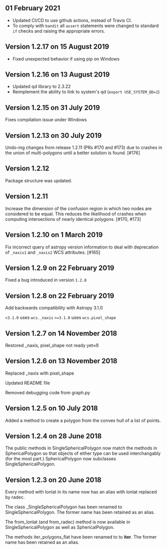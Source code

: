 ## 01 February 2021
- Updated CI/CD to use github actions, instead of Travis CI.
- To comply with `bandit` all `assert` statements were changed to standard
  `if` checks and raising the appropriate errors.


## Version 1.2.17 on 15 August 2019

- Fixed unexpected behavior if using pip on Windows


## Version 1.2.16 on 13 August 2019

- Updated qd library to 2.3.22
- Reimplement the ability to link to system's qd (``export USE_SYSTEM_QD=1``)


## Version 1.2.15 on 31 July 2019

Fixes compilation issue under Windows


## Version 1.2.13 on 30 July 2019

Undo-ing changes from release 1.2.11 (PRs #170 and #173) due to crashes in the
union of multi-polygons until a better solution is found. [#176]

## Version 1.2.12

Package structure was updated.


## Version 1.2.11

Increase the dimension of the confusion region in which two nodes are
considered to be equal. This reduces the likelihood of crashes when
computing intersections of nearly identical polygons. [#170, #173]


## Version 1.2.10 on 1 March 2019

Fix incorrect query of astropy version information to deal with
deprecation of ``_naxis1`` and ``_naxis2`` WCS attributes. [#165]


## Version 1.2.9 on 22 February 2019

Fixed a bug introduced in version ``1.2.8``


## Version 1.2.8 on 22 February 2019

Add backwards compatibility with Astropy 3.1.0

`<3.1.0` uses `wcs._naxis`
`>=3.1.0` uses `wcs.pixel_shape`


## Version 1.2.7 on 14 November 2018

Restored _naxis, pixel_shape not ready yet≈ß


## Version 1.2.6 on 13 November 2018

Replaced _naxis with pixel_shape

Updated README file

Removed debugging code from graph.py

## Version 1.2.5 on 10 July 2018

Added a method to create a polygon from the convex hull of a list
of points.

## Version 1.2.4 on 28 June 2018

The public methods in SingleSphericalPolygon now match the methods in
SphericalPolygon so that objects of either type can be used
interchangably (for the most part.) SphericalPolygon now subclasses
SingleSphericalPolygon.

## Version 1.2.3 on 20 June 2018

Every method with lonlat in its name now has an alias with lonlat
replaced by radec.

The class _SingleSphericalPolygon has been renamed to
SingleSphericalPolygon. The former name has been retained as an alias.

The from_lonlat (and from_radec) method is now available in
SingleSphericalPolygon as well as SphericalPolygon.

The methods iter_polygons_flat have been renamed to to __iter__. The
former name has been retained as an alias.

